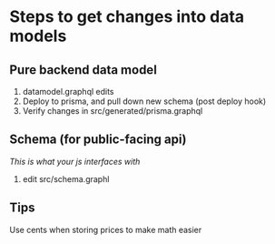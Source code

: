 # Steps to get changes into data models

## Pure backend data model

1. datamodel.graphql edits
2. Deploy to prisma, and pull down new schema (post deploy hook)
3. Verify changes in src/generated/prisma.graphql

## Schema (for public-facing api)

_This is what your js interfaces with_

1. edit src/schema.graphl


## Tips

Use cents when storing prices to make math easier

